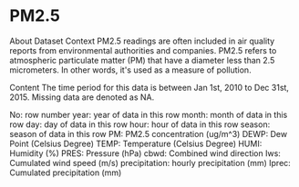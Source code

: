 # PM2.5

About Dataset
Context
PM2.5 readings are often included in air quality reports from environmental authorities and companies. PM2.5 refers to atmospheric particulate matter (PM) that have a diameter less than 2.5 micrometers. In other words, it's used as a measure of pollution.

Content
The time period for this data is between Jan 1st, 2010 to Dec 31st, 2015. Missing data are denoted as NA.

No: row number
year: year of data in this row
month: month of data in this row
day: day of data in this row
hour: hour of data in this row
season: season of data in this row
PM: PM2.5 concentration (ug/m^3)
DEWP: Dew Point (Celsius Degree)
TEMP: Temperature (Celsius Degree)
HUMI: Humidity (%)
PRES: Pressure (hPa)
cbwd: Combined wind direction
Iws: Cumulated wind speed (m/s)
precipitation: hourly precipitation (mm)
Iprec: Cumulated precipitation (mm)
